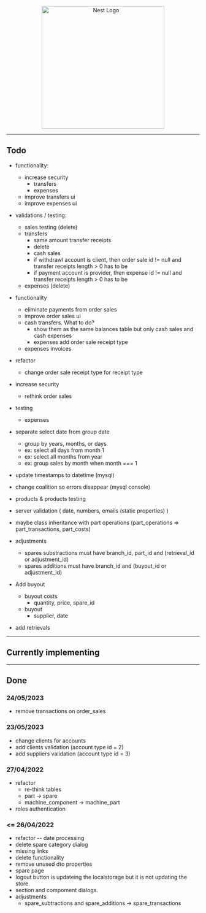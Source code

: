 <p align="center">
  <a href="http://nestjs.com/" target="blank"><img src="https://nestjs.com/img/logo_text.svg" width="320" alt="Nest Logo" /></a>
</p>




-------------------------------------------------------------------------------------------------


## Todo

* functionality:
  * increase security
    * transfers
    * expenses
  * improve transfers ui
  * improve expenses ui
* validations / testing:
  * sales testing (delete)
  * transfers
    * same amount transfer receipts
    * delete
    * cash sales
    * if withdrawl account is client, then order sale id != null and transfer receipts length > 0 has to be
    * if payment account is provider, then expense id != null and transfer receipts length > 0 has to be
  * expenses  (delete)

* functionality
  * eliminate payments from order sales
  * improve order sales ui
  * cash transfers. What to do?
    * show them as the same balances table but only cash sales and cash expenses
    * expenses add order sale receipt type
  * expenses invoices
* refactor
  * change order sale receipt type for receipt type
* increase security
  * rethink order sales
* testing 
  * expenses



* separate select date from group date
  * group by years, months, or days 
  * ex: select all days from month 1
  * ex: select all months from year
  * ex: group sales by month when month === 1
* update timestamps to datetime (mysql)
* change coalition so errors disappear (mysql console)



* products & products testing
* server validation ( date, numbers, emails  (static properties) )
* maybe class inheritance with part operations (part_operations => part_transactions, part_costs)
* adjustments
    * spares substractions must have branch_id, part_id and (retrieval_id or adjustment_id)
    * spares additions must have branch_id and (buyout_id or adjustment_id)
* Add buyout
    * buyout costs
        * quantity, price, spare_id
    * buyout
        * supplier, date
* add retrievals



-------------------------------------------------------------------------------------------------



## Currently implementing



-------------------------------------------------------------------------------------------------




## Done

### 24/05/2023

* remove transactions on order_sales

### 23/05/2023

* change clients for accounts
* add clients validation (account type id = 2)
* add suppliers validation (account type id = 3)



### 27/04/2022

* refactor
    * re-think tables
    * part -> spare
    * machine_component -> machine_part
* roles authentication


### <= 26/04/2022

* refactor -- date processing
* delete spare category dialog
* missing links
* delete functionality
* remove unused dto properties
* spare page
* logout button is updateing the localstorage but it is not updating the store.
* section and compoment dialogs.
* adjustments
    * spare_subtractions and spare_additions -> spare_transactions


    

